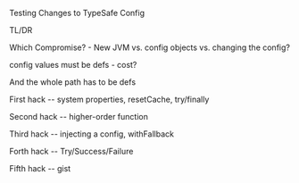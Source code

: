 Testing Changes to TypeSafe Config

TL/DR

Which Compromise? - New JVM vs. config objects vs. changing the config?

config values must be defs - cost?

And the whole path has to be defs

First hack -- system properties, resetCache, try/finally

Second hack -- higher-order function

Third hack -- injecting a config, withFallback

Forth hack -- Try/Success/Failure

Fifth hack -- gist

